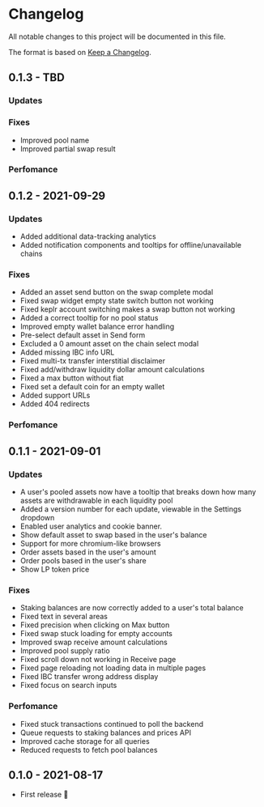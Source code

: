 # Changelog

All notable changes to this project will be documented in this file.

The format is based on [Keep a Changelog](http://keepachangelog.com/en/1.0.0/).

## 0.1.3 - TBD

### Updates

### Fixes

- Improved pool name
- Improved partial swap result

### Perfomance


## 0.1.2 - 2021-09-29

### Updates

- Added additional data-tracking analytics
- Added notification components and tooltips for offline/unavailable chains

### Fixes

- Added an asset send button on the swap complete modal
- Fixed swap widget empty state switch button not working
- Fixed keplr account switching makes a swap button not working
- Added a correct tooltip for no pool status
- Improved empty wallet balance error handling
- Pre-select default asset in Send form
- Excluded a 0 amount asset on the chain select modal
- Added missing IBC info URL
- Fixed multi-tx transfer interstitial disclaimer
- Fixed add/withdraw liquidity dollar amount calculations
- Fixed a max button without fiat
- Fixed set a default coin for an empty wallet
- Added support URLs
- Added 404 redirects

### Perfomance

## 0.1.1 - 2021-09-01

### Updates

- A user's pooled assets now have a tooltip that breaks down how many assets are withdrawable in each liquidity pool
- Added a version number for each update, viewable in the Settings dropdown
- Enabled user analytics and cookie banner.
- Show default asset to swap based in the user's balance
- Support for more chromium-like browsers
- Order assets based in the user's amount
- Order pools based in the user's share
- Show LP token price

### Fixes

- Staking balances are now correctly added to a user's total balance
- Fixed text in several areas
- Fixed precision when clicking on Max button
- Fixed swap stuck loading for empty accounts
- Improved swap receive amount calculations
- Improved pool supply ratio
- Fixed scroll down not working in Receive page
- Fixed page reloading not loading data in multiple pages
- Fixed IBC transfer wrong address display
- Fixed focus on search inputs

### Perfomance

- Fixed stuck transactions continued to poll the backend
- Queue requests to staking balances and prices API
- Improved cache storage for all queries
- Reduced requests to fetch pool balances

## 0.1.0 - 2021-08-17

- First release 🎉
